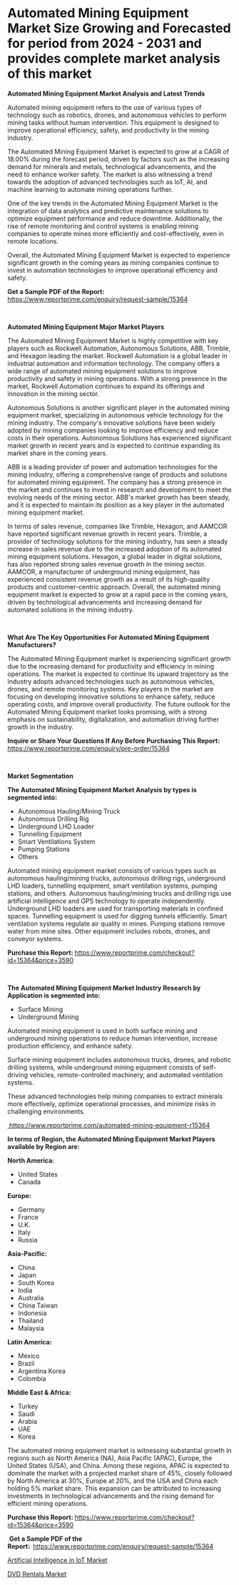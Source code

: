 <p><h1>Automated Mining Equipment Market Size Growing and Forecasted for period from 2024 - 2031 and provides complete market analysis of this market</h1></p><p><strong>Automated Mining Equipment Market Analysis and Latest Trends</strong></p>
<p><p>Automated mining equipment refers to the use of various types of technology such as robotics, drones, and autonomous vehicles to perform mining tasks without human intervention. This equipment is designed to improve operational efficiency, safety, and productivity in the mining industry.</p><p>The Automated Mining Equipment Market is expected to grow at a CAGR of 18.00% during the forecast period, driven by factors such as the increasing demand for minerals and metals, technological advancements, and the need to enhance worker safety. The market is also witnessing a trend towards the adoption of advanced technologies such as IoT, AI, and machine learning to automate mining operations further.</p><p>One of the key trends in the Automated Mining Equipment Market is the integration of data analytics and predictive maintenance solutions to optimize equipment performance and reduce downtime. Additionally, the rise of remote monitoring and control systems is enabling mining companies to operate mines more efficiently and cost-effectively, even in remote locations.</p><p>Overall, the Automated Mining Equipment Market is expected to experience significant growth in the coming years as mining companies continue to invest in automation technologies to improve operational efficiency and safety.</p></p>
<p><strong>Get a Sample PDF of the Report:&nbsp;</strong> <a href="https://www.reportprime.com/enquiry/request-sample/15364">https://www.reportprime.com/enquiry/request-sample/15364</a></p>
<p>&nbsp;</p>
<p><strong>Automated Mining Equipment Major Market Players</strong></p>
<p><p>The Automated Mining Equipment Market is highly competitive with key players such as Rockwell Automation, Autonomous Solutions, ABB, Trimble, and Hexagon leading the market. Rockwell Automation is a global leader in industrial automation and information technology. The company offers a wide range of automated mining equipment solutions to improve productivity and safety in mining operations. With a strong presence in the market, Rockwell Automation continues to expand its offerings and innovation in the mining sector.</p><p>Autonomous Solutions is another significant player in the automated mining equipment market, specializing in autonomous vehicle technology for the mining industry. The company's innovative solutions have been widely adopted by mining companies looking to improve efficiency and reduce costs in their operations. Autonomous Solutions has experienced significant market growth in recent years and is expected to continue expanding its market share in the coming years.</p><p>ABB is a leading provider of power and automation technologies for the mining industry, offering a comprehensive range of products and solutions for automated mining equipment. The company has a strong presence in the market and continues to invest in research and development to meet the evolving needs of the mining sector. ABB's market growth has been steady, and it is expected to maintain its position as a key player in the automated mining equipment market.</p><p>In terms of sales revenue, companies like Trimble, Hexagon, and AAMCOR have reported significant revenue growth in recent years. Trimble, a provider of technology solutions for the mining industry, has seen a steady increase in sales revenue due to the increased adoption of its automated mining equipment solutions. Hexagon, a global leader in digital solutions, has also reported strong sales revenue growth in the mining sector. AAMCOR, a manufacturer of underground mining equipment, has experienced consistent revenue growth as a result of its high-quality products and customer-centric approach. Overall, the automated mining equipment market is expected to grow at a rapid pace in the coming years, driven by technological advancements and increasing demand for automated solutions in the mining industry.</p></p>
<p>&nbsp;</p>
<p><strong>What Are The Key Opportunities For Automated Mining Equipment Manufacturers?</strong></p>
<p><p>The Automated Mining Equipment market is experiencing significant growth due to the increasing demand for productivity and efficiency in mining operations. The market is expected to continue its upward trajectory as the industry adopts advanced technologies such as autonomous vehicles, drones, and remote monitoring systems. Key players in the market are focusing on developing innovative solutions to enhance safety, reduce operating costs, and improve overall productivity. The future outlook for the Automated Mining Equipment market looks promising, with a strong emphasis on sustainability, digitalization, and automation driving further growth in the industry.</p></p>
<p><strong>Inquire or Share Your Questions If Any Before Purchasing This Report:</strong> <a href="https://www.reportprime.com/enquiry/pre-order/15364">https://www.reportprime.com/enquiry/pre-order/15364</a></p>
<p>&nbsp;</p>
<p><strong>Market Segmentation</strong></p>
<p><strong>The Automated Mining Equipment Market Analysis by types is segmented into:</strong></p>
<p><ul><li>Autonomous Hauling/Mining Truck</li><li>Autonomous Drilling Rig</li><li>Underground LHD Loader</li><li>Tunnelling Equipment</li><li>Smart Ventilations System</li><li>Pumping Stations</li><li>Others</li></ul></p>
<p><p>Automated mining equipment market consists of various types such as autonomous hauling/mining trucks, autonomous drilling rigs, underground LHD loaders, tunnelling equipment, smart ventilation systems, pumping stations, and others. Autonomous hauling/mining trucks and drilling rigs use artificial intelligence and GPS technology to operate independently. Underground LHD loaders are used for transporting materials in confined spaces. Tunnelling equipment is used for digging tunnels efficiently. Smart ventilation systems regulate air quality in mines. Pumping stations remove water from mine sites. Other equipment includes robots, drones, and conveyor systems.</p></p>
<p><strong>Purchase this Report:&nbsp;</strong><a href="https://www.reportprime.com/checkout?id=15364&price=3590">https://www.reportprime.com/checkout?id=15364&price=3590</a></p>
<p>&nbsp;</p>
<p><strong>The Automated Mining Equipment Market Industry Research by Application is segmented into:</strong></p>
<p><ul><li>Surface Mining</li><li>Underground Mining</li></ul></p>
<p><p>Automated mining equipment is used in both surface mining and underground mining operations to reduce human intervention, increase production efficiency, and enhance safety. </p><p>Surface mining equipment includes autonomous trucks, drones, and robotic drilling systems, while underground mining equipment consists of self-driving vehicles, remote-controlled machinery, and automated ventilation systems. </p><p>These advanced technologies help mining companies to extract minerals more effectively, optimize operational processes, and minimize risks in challenging environments.</p></p>
<p><a href="https://www.reportprime.com/automated-mining-equipment-r15364">&nbsp;https://www.reportprime.com/automated-mining-equipment-r15364</a></p>
<p><strong>In terms of Region, the Automated Mining Equipment Market Players available by Region are:</strong></p>
<p>
    <p> <strong> North America: </strong>
        <ul>
            <li>United States</li>
            <li>Canada</li>
        </ul>
        </p> 
    <p> <strong> Europe: </strong>
        <ul>
            <li>Germany</li>
            <li>France</li>
            <li>U.K.</li>
            <li>Italy</li>
            <li>Russia</li>
        </ul>
        </p> 
    <p> <strong> Asia-Pacific: </strong>
        <ul>
            <li>China</li>
            <li>Japan</li>
            <li>South Korea</li>
            <li>India</li>
            <li>Australia</li>
            <li>China Taiwan</li>
            <li>Indonesia</li>
            <li>Thailand</li>
            <li>Malaysia</li>
        </ul>
        </p> 
    <p> <strong> Latin America: </strong>
        <ul>
            <li>Mexico</li>
            <li>Brazil</li>
            <li>Argentina Korea</li>
            <li>Colombia</li>
        </ul>
        </p> 
    <p> <strong> Middle East & Africa: </strong>
        <ul>
            <li>Turkey</li>
            <li>Saudi</li>
            <li>Arabia</li>
            <li>UAE</li>
            <li>Korea</li>
        </ul>
    </p>
    </p>
<p><p>The automated mining equipment market is witnessing substantial growth in regions such as North America (NA), Asia Pacific (APAC), Europe, the United States (USA), and China. Among these regions, APAC is expected to dominate the market with a projected market share of 45%, closely followed by North America at 30%, Europe at 20%, and the USA and China each holding 5% market share. This expansion can be attributed to increasing investments in technological advancements and the rising demand for efficient mining operations.</p></p>
<p><strong>Purchase this Report: </strong><a href="https://www.reportprime.com/checkout?id=15364&price=3590">https://www.reportprime.com/checkout?id=15364&price=3590</a></p>
<p>&nbsp;<strong>Get a Sample PDF of the Report:&nbsp;&nbsp;</strong><a href="https://www.reportprime.com/enquiry/request-sample/15364">https://www.reportprime.com/enquiry/request-sample/15364</a></p>
<p><strong></strong></p>
<p><p><a href="https://github.com/hlspriggs/Market-Research-Report-List-1/blob/main/artificial-intelligence-in-iot-market.md">Artificial Intelligence in IoT Market</a></p><p><a href="https://github.com/BurtonGALEN/Market-Research-Report-List-1/blob/main/dvd-rentals-market.md">DVD Rentals Market</a></p></p>